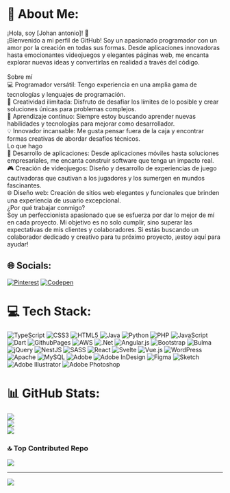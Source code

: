 # 💫 About Me:
¡Hola, soy [Johan antonio]! 👋<br>¡Bienvenido a mi perfil de GitHub! Soy un apasionado programador con un amor por la creación en todas sus formas. Desde aplicaciones innovadoras hasta emocionantes videojuegos y elegantes páginas web, me encanta explorar nuevas ideas y convertirlas en realidad a través del código.<br><br>Sobre mí<br>💻 Programador versátil: Tengo experiencia en una amplia gama de tecnologías y lenguajes de programación.<br>🚀 Creatividad ilimitada: Disfruto de desafiar los límites de lo posible y crear soluciones únicas para problemas complejos.<br>🌱 Aprendizaje continuo: Siempre estoy buscando aprender nuevas habilidades y tecnologías para mejorar como desarrollador.<br>💡 Innovador incansable: Me gusta pensar fuera de la caja y encontrar formas creativas de abordar desafíos técnicos.<br>Lo que hago<br>📱 Desarrollo de aplicaciones: Desde aplicaciones móviles hasta soluciones empresariales, me encanta construir software que tenga un impacto real.<br>🎮 Creación de videojuegos: Diseño y desarrollo de experiencias de juego cautivadoras que cautivan a los jugadores y los sumergen en mundos fascinantes.<br>🌐 Diseño web: Creación de sitios web elegantes y funcionales que brinden una experiencia de usuario excepcional.<br>¿Por qué trabajar conmigo?<br>Soy un perfeccionista apasionado que se esfuerza por dar lo mejor de mí en cada proyecto. Mi objetivo es no solo cumplir, sino superar las expectativas de mis clientes y colaboradores. Si estás buscando un colaborador dedicado y creativo para tu próximo proyecto, ¡estoy aquí para ayudar!


## 🌐 Socials:
[![Pinterest](https://img.shields.io/badge/Pinterest-%23E60023.svg?logo=Pinterest&logoColor=white)](https://pinterest.com/https://www.pinterest.es/johansitowebsites/) [![Codepen](https://img.shields.io/badge/Codepen-000000?style=for-the-badge&logo=codepen&logoColor=white)](https://codepen.io/https://codepen.io/Johan-Mancebo) 

# 💻 Tech Stack:
![TypeScript](https://img.shields.io/badge/typescript-%23007ACC.svg?style=for-the-badge&logo=typescript&logoColor=white) ![CSS3](https://img.shields.io/badge/css3-%231572B6.svg?style=for-the-badge&logo=css3&logoColor=white) ![HTML5](https://img.shields.io/badge/html5-%23E34F26.svg?style=for-the-badge&logo=html5&logoColor=white) ![Java](https://img.shields.io/badge/java-%23ED8B00.svg?style=for-the-badge&logo=openjdk&logoColor=white) ![Python](https://img.shields.io/badge/python-3670A0?style=for-the-badge&logo=python&logoColor=ffdd54) ![PHP](https://img.shields.io/badge/php-%23777BB4.svg?style=for-the-badge&logo=php&logoColor=white) ![JavaScript](https://img.shields.io/badge/javascript-%23323330.svg?style=for-the-badge&logo=javascript&logoColor=%23F7DF1E) ![Dart](https://img.shields.io/badge/dart-%230175C2.svg?style=for-the-badge&logo=dart&logoColor=white) ![GithubPages](https://img.shields.io/badge/github%20pages-121013?style=for-the-badge&logo=github&logoColor=white) ![AWS](https://img.shields.io/badge/AWS-%23FF9900.svg?style=for-the-badge&logo=amazon-aws&logoColor=white) ![.Net](https://img.shields.io/badge/.NET-5C2D91?style=for-the-badge&logo=.net&logoColor=white) ![Angular.js](https://img.shields.io/badge/angular.js-%23E23237.svg?style=for-the-badge&logo=angularjs&logoColor=white) ![Bootstrap](https://img.shields.io/badge/bootstrap-%238511FA.svg?style=for-the-badge&logo=bootstrap&logoColor=white) ![Bulma](https://img.shields.io/badge/bulma-00D0B1?style=for-the-badge&logo=bulma&logoColor=white) ![jQuery](https://img.shields.io/badge/jquery-%230769AD.svg?style=for-the-badge&logo=jquery&logoColor=white) ![NestJS](https://img.shields.io/badge/nestjs-%23E0234E.svg?style=for-the-badge&logo=nestjs&logoColor=white) ![SASS](https://img.shields.io/badge/SASS-hotpink.svg?style=for-the-badge&logo=SASS&logoColor=white) ![React](https://img.shields.io/badge/react-%2320232a.svg?style=for-the-badge&logo=react&logoColor=%2361DAFB) ![Svelte](https://img.shields.io/badge/svelte-%23f1413d.svg?style=for-the-badge&logo=svelte&logoColor=white) ![Vue.js](https://img.shields.io/badge/vue.js-%2335495e.svg?style=for-the-badge&logo=vuedotjs&logoColor=%234FC08D) ![WordPress](https://img.shields.io/badge/WordPress-%23117AC9.svg?style=for-the-badge&logo=WordPress&logoColor=white) ![Apache](https://img.shields.io/badge/apache-%23D42029.svg?style=for-the-badge&logo=apache&logoColor=white) ![MySQL](https://img.shields.io/badge/mysql-%2300000f.svg?style=for-the-badge&logo=mysql&logoColor=white) ![Adobe](https://img.shields.io/badge/adobe-%23FF0000.svg?style=for-the-badge&logo=adobe&logoColor=white) ![Adobe InDesign](https://img.shields.io/badge/Adobe%20InDesign-49021F?style=for-the-badge&logo=adobeindesign&logoColor=FF3366) ![Figma](https://img.shields.io/badge/figma-%23F24E1E.svg?style=for-the-badge&logo=figma&logoColor=white) ![Sketch](https://img.shields.io/badge/Sketch-FFB387?style=for-the-badge&logo=sketch&logoColor=black) ![Adobe Illustrator](https://img.shields.io/badge/adobe%20illustrator-%23FF9A00.svg?style=for-the-badge&logo=adobe%20illustrator&logoColor=white) ![Adobe Photoshop](https://img.shields.io/badge/adobe%20photoshop-%2331A8FF.svg?style=for-the-badge&logo=adobe%20photoshop&logoColor=white)
# 📊 GitHub Stats:
![](https://github-readme-stats.vercel.app/api?username=johansitoweb&theme=dark&hide_border=false&include_all_commits=false&count_private=false)<br/>
![](https://github-readme-streak-stats.herokuapp.com/?user=johansitoweb&theme=dark&hide_border=false)<br/>
![](https://github-readme-stats.vercel.app/api/top-langs/?username=johansitoweb&theme=dark&hide_border=false&include_all_commits=false&count_private=false&layout=compact)

### 🔝 Top Contributed Repo
![](https://github-contributor-stats.vercel.app/api?username=johansitoweb&limit=5&theme=gruvbox&combine_all_yearly_contributions=true)

---
[![](https://visitcount.itsvg.in/api?id=johansitoweb&icon=7&color=0)](https://visitcount.itsvg.in)

<!-- Proudly created with GPRM ( https://gprm.itsvg.in ) -->
